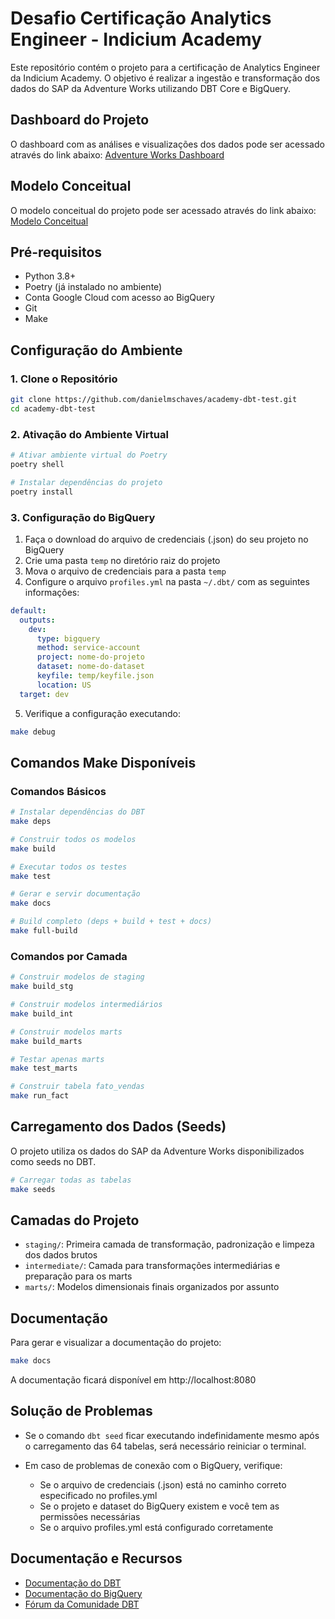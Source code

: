 # Desafio Certificação Analytics Engineer - Indicium Academy

Este repositório contém o projeto para a certificação de Analytics Engineer da Indicium Academy. O objetivo é realizar a ingestão e transformação dos dados do SAP da Adventure Works utilizando DBT Core e BigQuery.

## Dashboard do Projeto

O dashboard com as análises e visualizações dos dados pode ser acessado através do link abaixo:
[Adventure Works Dashboard](https://drive.google.com/file/d/1P5sIFxPpFo0O0Vb3xIx0Xd5AipQMJtO5/view?usp=sharing)


## Modelo Conceitual

O modelo conceitual do projeto pode ser acessado através do link abaixo:
[Modelo Conceitual](https://drive.google.com/file/d/1ltGTRQKS7peliVuWBNowrY_ltx8IU8oJ/view?usp=sharing)


## Pré-requisitos

- Python 3.8+
- Poetry (já instalado no ambiente)
- Conta Google Cloud com acesso ao BigQuery
- Git
- Make

## Configuração do Ambiente

### 1. Clone o Repositório

```bash
git clone https://github.com/danielmschaves/academy-dbt-test.git
cd academy-dbt-test
```

### 2. Ativação do Ambiente Virtual

```bash
# Ativar ambiente virtual do Poetry
poetry shell

# Instalar dependências do projeto
poetry install
```

### 3. Configuração do BigQuery

1. Faça o download do arquivo de credenciais (.json) do seu projeto no BigQuery
2. Crie uma pasta `temp` no diretório raiz do projeto
3. Mova o arquivo de credenciais para a pasta `temp`
4. Configure o arquivo `profiles.yml` na pasta `~/.dbt/` com as seguintes informações:

```yaml
default:
  outputs:
    dev:
      type: bigquery
      method: service-account
      project: nome-do-projeto
      dataset: nome-do-dataset 
      keyfile: temp/keyfile.json  
      location: US
  target: dev
```

5. Verifique a configuração executando:
```bash
make debug
```

## Comandos Make Disponíveis

### Comandos Básicos

```bash
# Instalar dependências do DBT
make deps

# Construir todos os modelos 
make build

# Executar todos os testes
make test

# Gerar e servir documentação
make docs

# Build completo (deps + build + test + docs)
make full-build
```

### Comandos por Camada

```bash
# Construir modelos de staging
make build_stg

# Construir modelos intermediários
make build_int

# Construir modelos marts
make build_marts

# Testar apenas marts
make test_marts

# Construir tabela fato_vendas
make run_fact
```

## Carregamento dos Dados (Seeds)

O projeto utiliza os dados do SAP da Adventure Works disponibilizados como seeds no DBT.

```bash
# Carregar todas as tabelas
make seeds
```

## Camadas do Projeto

- `staging/`: Primeira camada de transformação, padronização e limpeza dos dados brutos
- `intermediate/`: Camada para transformações intermediárias e preparação para os marts
- `marts/`: Modelos dimensionais finais organizados por assunto

## Documentação

Para gerar e visualizar a documentação do projeto:

```bash
make docs
```

A documentação ficará disponível em http://localhost:8080

## Solução de Problemas

- Se o comando `dbt seed` ficar executando indefinidamente mesmo após o carregamento das 64 tabelas, será necessário reiniciar o terminal.

- Em caso de problemas de conexão com o BigQuery, verifique:
  - Se o arquivo de credenciais (.json) está no caminho correto especificado no profiles.yml
  - Se o projeto e dataset do BigQuery existem e você tem as permissões necessárias
  - Se o arquivo profiles.yml está configurado corretamente

## Documentação e Recursos

- [Documentação do DBT](https://docs.getdbt.com/docs/introduction)
- [Documentação do BigQuery](https://cloud.google.com/bigquery/docs)
- [Fórum da Comunidade DBT](https://discourse.getdbt.com/)